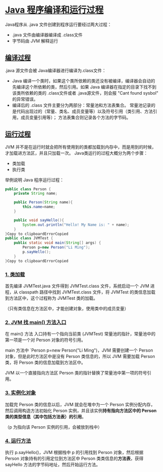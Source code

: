 # [Java 程序编译和运行过程](https://duhouan.github.io/Java/#/JVM/7_Java程序编译和运行过程?id=java-程序编译和运行过程)

Java程序从 .java 文件创建到程序运行要经过两大过程：

- .java 文件由编译器编译成 .class文件
- 字节码由 JVM 解释运行

## [编译过程](https://duhouan.github.io/Java/#/JVM/7_Java程序编译和运行过程?id=编译过程)

.java 源文件会被 Java编译器进行编译为.class文件：

- Java 编译一个类时，如果这个类所依赖的类还没有被编译，编译器会自动的先编译这个所依赖的类，然后引用。如果 Java 编译器在指定的目录下找不到该类所依赖的类的 .class文件或者 .java源文件，则会报 "Cant found sysbol" 的异常错误。
- 编译后的 .class 文件主要分为两部分：常量池和方法表集合。 常量池记录的是代码出现过的（常量、类名、成员变量等）以及符号引用（类引用、方法引用，成员变量引用等）； 方法表集合则记录各个方法的字节码。

## [运行过程](https://duhouan.github.io/Java/#/JVM/7_Java程序编译和运行过程?id=运行过程)

JVM 并不是在运行时就会把所有使用到的类都加载到内存中，而是用到的时候，才加载进方法区，并且只加载一次。 Java类运行的过程大概分为两个步骤：

- 类加载
- 执行类

举例说明 Java 程序运行过程：

```java
public class Person {
    private String name;

    public Person(String name){
        this.name=name;
    }

    public void sayHello(){
        System.out.println("Hello! My Name is: " + name);
    }
}Copy to clipboardErrorCopied
public class JVMTest {
    public static void main(String[] args) {
        Person p=new Person("Li Ming");
        p.sayHello();
    }
}Copy to clipboardErrorCopied
```

### [1. 类加载](https://duhouan.github.io/Java/#/JVM/7_Java程序编译和运行过程?id=_1-类加载)

首先编译 JVMTest.java 文件得到 JVMTest.class 文件，系统启动一个 JVM 进程，从 classpath 路径中找到 JVMTest.class 文件，将 JVMTest 的类信息加载到方法区中，这个过程称为 JVMTest 类的加载。

（只有类信息在方法区中，才能创建对象，使用类中的成员变量）

### [2. JVM 找 main() 方法入口](https://duhouan.github.io/Java/#/JVM/7_Java程序编译和运行过程?id=_2-jvm-找-main-方法入口)

在 main() 方法 入口持有一个指向当前类 (JVMTest) 常量池的指针，常量池中的第一项是一个对 Person 对象的符号引用。

main 方法中 `Person p=new Person("Li Ming")，JVM 需要创建一个 Person 对象，但是此时方法区中是没有 Person 类信息的，所以 JVM 需要加载 Person 类，将 Person 类的信息加载到方法区中。

JVM 以一个直接指向方法区 Person 类的指针替换了常量池中第一项的符号引用。

### [3. 实例化对象](https://duhouan.github.io/Java/#/JVM/7_Java程序编译和运行过程?id=_3-实例化对象)

加载完 Person 类的信息以后，JVM 就会在堆中为一个 Person 实例分配内存，然后调用构造方法初始化 Person 实例，并且该实例**持有指向方法区中的 Person 类的类型信息（其中包括方法表）的引用**。

（p 为指向该 Person 实例的引用，会被放到栈中）

### [4. 运行方法](https://duhouan.github.io/Java/#/JVM/7_Java程序编译和运行过程?id=_4-运行方法)

执行 p.sayHello()，JVM 根据栈中 p 的引用找到 Person 对象，然后根据 Person 对象持有的引用定位到方法区中 Person 类类信息的**方法表**，获得 sayHello 方法的字节码地址，然后开始运行方法。